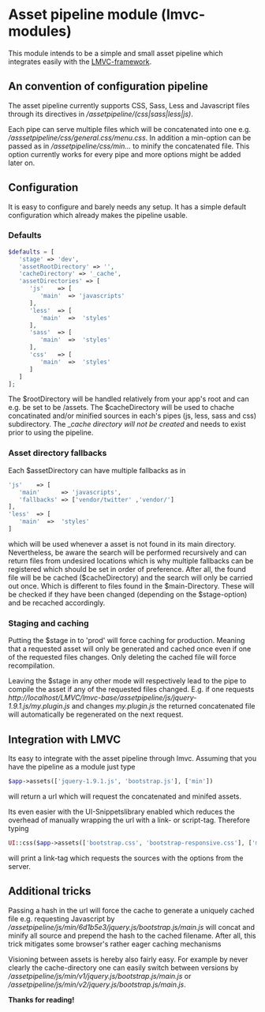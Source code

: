 # Asset pipeline module (lmvc-modules)

This module intends to be a simple and small asset pipeline which integrates easily with the [LMVC-framework](https://github.com/scandio/lmvc).

## An convention of configuration pipeline

The asset pipeline currently supports CSS, Sass, Less and Javascript files through its directives in */assetpipeline/(css|sass|less|js)*.

Each pipe can serve multiple files which will be concatenated into one e.g. */asssetpipeline/css/general.css/menu.css*. In addition a min-option can be passed as in */assetpipeline/css/min...* to minify the concatenated file. This option currently works for every pipe and more options might be added later on.

## Configuration

It is easy to configure and barely needs any setup. It has a simple default configuration which already makes the pipeline usable.

### Defaults

```php
$defaults = [
   'stage' => 'dev',
   'assetRootDirectory' => '',
   'cacheDirectory' => '_cache',
   'assetDirectories' => [
      'js'    => [
         'main'  => 'javascripts'
      ],
      'less'  => [
         'main'  =>  'styles'
      ],
      'sass'  => [
         'main'  =>  'styles'
      ],
      'css'   => [
         'main'  =>  'styles'
      ]
   ]
];
```

The $rootDirectory will be handled relatively from your app's root and can e.g. be set to be /assets. The $cacheDirectory will be used to chache concatinated and/or minified sources in each's pipes (js, less, sass and css) subdirectory. The _*cache directory will not be created* and needs to exist prior to using the pipeline.

### Asset directory fallbacks

Each $assetDirectory can have multiple fallbacks as in

```php
'js'    => [
   'main'      => 'javascripts',
   'fallbacks' => ['vendor/twitter' ,'vendor/']
],
'less'  => [
   'main'  =>  'styles'
]
```

which will be used whenever a asset is not found in its main directory. Nevertheless, be aware the search will be performed recursively and can return files from undesired locations which is why multiple fallbacks can be registered which should be set in order of preference.
After all, the found file will be be cached ($cacheDirectory) and the search will only be carried out once.
Which is different to files found in the $main-Directory. These will be checked if they have been changed (depending on the $stage-option) and be recached accordingly.

### Staging and caching

Putting the $stage in to 'prod' will force caching for production. Meaning that a requested asset will only be generated and cached once even if one of the requested files changes. Only deleting the cached file will force recompilation.

Leaving the $stage in any other mode will respectively lead to the pipe to compile the asset if any of the requested files changed.
E.g. if one requests *http://localhost/LMVC/lmvc-base/assetpipeline/js/jquery-1.9.1.js/my.plugin.js* and changes *my.plugin.js* the returned concatenated file will automatically be regenerated on the next request.

## Integration with LMVC

Its easy to integrate with the asset pipeline through lmvc. Assuming that you have the pipeline as a module just type

```php
$app->assets(['jquery-1.9.1.js', 'bootstrap.js'], ['min'])
```

will return a url which will request the concatenated and minifed assets.

Its even easier with the UI-Snippetslibrary enabled which reduces the overhead of manually wrapping the url with a link- or script-tag.
Therefore typing

```php
UI::css($app->assets(['bootstrap.css', 'bootstrap-responsive.css'], ['min']))
```

will print a link-tag which requests the sources with the options from the server.

## Additional tricks

Passing a hash in the url will force the cache to generate a uniquely cached file e.g. requesting Javascript by */assetpipeline/js/min/6d1b5e3/jquery.js/bootstrap.js/main.js* will concat and minify all source and prepend the hash to the cached filename.
After all, this trick mitigates some browser's rather eager caching mechanisms

Visioning between assets is hereby also fairly easy. For example by never clearly the cache-directory one can easily switch between versions by */assetpipeline/js/min/v1/jquery.js/bootstrap.js/main.js* or */assetpipeline/js/min/v2/jquery.js/bootstrap.js/main.js*.

**Thanks for reading!**